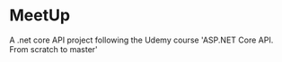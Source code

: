 # MeetUp
A .net core API project following the Udemy course 'ASP.NET Core API. From scratch to master'
